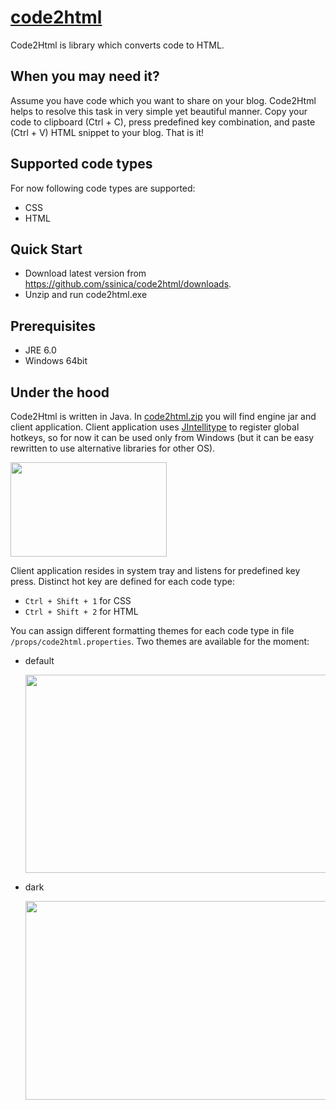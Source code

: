 [code2html](http://ssinica.github.com/code2html/)
=========== 

Code2Html is library which converts code to HTML.

When you may need it?
---------------------

Assume you have code which you want to share on your blog. Code2Html helps to resolve this task in very simple yet beautiful manner. Copy your code to clipboard (Ctrl + C), press predefined key combination, and paste (Ctrl + V) HTML snippet to your blog. That is it!

Supported code types
--------------------

For now following code types are supported:

* CSS
* HTML

Quick Start
-----------

* Download latest version from https://github.com/ssinica/code2html/downloads.
* Unzip and run code2html.exe

Prerequisites
-------------

* JRE 6.0
* Windows 64bit

Under the hood
--------------

Code2Html is written in Java. In [code2html.zip](https://github.com/ssinica/code2html/downloads) you will find engine jar and client application. Client application uses [JIntellitype](http://melloware.com/products/jintellitype/index.html) to register global hotkeys, so for now it can be used only from Windows (but it can be easy rewritten to use alternative libraries for other OS).

<img width="250px" height="151px" src="https://github.com/downloads/ssinica/code2html/code2html.png"></img>

Client application resides in system tray and listens for predefined key press. Distinct hot key are defined for each code type:
* `Ctrl + Shift + 1`  for  CSS
* `Ctrl + Shift + 2`  for  HTML
               
You can assign different formatting themes for each code type in file `/props/code2html.properties`. Two themes are available for the moment:

* default

    <img width="615px" height="317px" src="https://github.com/downloads/ssinica/code2html/screen1.png"></img>

* dark

    <img width="515px" height="318px" src="https://github.com/downloads/ssinica/code2html/screen2.png"></img>






